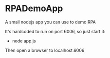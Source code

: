 # RPADemoApp
A small nodejs app you can use to demo RPA

It's hardcoded to run on port 6006, so just start it:
 - node app.js

Then open a browser to localhost:6006

